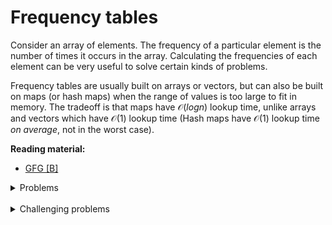 # Frequency tables
Consider an array of elements. The frequency of a particular element is the number of times it occurs in the array. Calculating the frequencies of each element can be very useful to solve certain kinds of problems.

Frequency tables are usually built on arrays  or vectors, but can also be built on maps (or hash maps) when the range of values is too large to fit in memory.
The tradeoff is that maps have $\mathcal{O}(log n)$ lookup time, unlike arrays and vectors which have $\mathcal{O}(1)$ lookup time (Hash maps have $\mathcal{O}(1)$ lookup time *on average*, not in the worst case).

**Reading material:**
* [GFG [B]](https://www.geeksforgeeks.org/counting-frequencies-of-array-elements/)

<details>
<summary>Problems</summary>
<ul>
    <li><a href="https://codeforces.com/problemset/problem/1121/A">CF 1121 A</a></li>
    <li><a href="https://codeforces.com/problemset/problem/1189/B">CF 1189 B</a></li>
    <li><a href="https://codeforces.com/problemset/problem/1144/C">CF 1144 C</a></li>
    <li><a href="https://codeforces.com/problemset/problem/1183/D">CF 1183 D</a></li>
</ul>
</details>
<br/>

<details>
<summary>Challenging problems</summary>
<ul>
    <li><a href="https://codeforces.com/problemset/problem/1213/D2">CF 1213 D2</a></li>
    <li><a href="https://codeforces.com/problemset/problem/1269/B">CF 1269 B</a></li>
</ul>
</details>